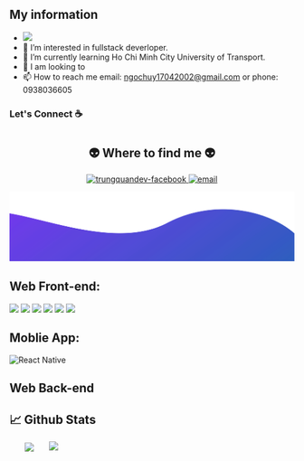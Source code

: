 
## My information
- <img src="https://komarev.com/ghpvc/?username=nguyenhuy174&color=blue">
- 👀 I’m interested in fullstack deverloper.
- 🌱 I’m currently learning Ho Chi Minh City University of Transport.
- 💞️ I am looking to 
- 📫 How to reach me email: ngochuy17042002@gmail.com or phone: 0938036605

### Let's Connect :coffee:
#
<h2 align="center">👽 Where to find me 👽</h2>

<div align="center">
  <a href="https://www.facebook.com/ng.ng.huy35" target="blank">
    <img src="https://img.icons8.com/bubbles/100/000000/facebook-new.png" alt="trungquandev-facebook" />
  </a>
  <a href="mailto:ngochuy17042002@gmail.com" target="top">
    <img src="https://img.icons8.com/bubbles/100/000000/apple-mail.png" alt="email" />
  </a>
</div>

![alt text](./images/bottom.svg)



## Web Front-end:

<img src="https://img.shields.io/badge/javascript-%23323330.svg?style=for-the-badge&logo=javascript&logoColor=%23F7DF1E"> 
<img src="https://img.shields.io/badge/react-%2320232a.svg?style=for-the-badge&logo=react&logoColor=%2361DAFB"> 
<img src="https://img.shields.io/badge/typescript-%23007ACC.svg?style=for-the-badge&logo=typescript&logoColor=white">   

<img src="https://img.shields.io/badge/html5-%23E34F26.svg?style=for-the-badge&logo=html5&logoColor=white"> 
<img src="https://img.shields.io/badge/css3-%231572B6.svg?style=for-the-badge&logo=css3&logoColor=white"> 
<img src="https://img.shields.io/badge/tailwindcss-%2338B2AC.svg?style=for-the-badge&logo=tailwind-css&logoColor=white">

## Moblie App:

![React Native](https://img.shields.io/badge/react_native-%2320232a.svg?style=for-the-badge&logo=react&logoColor=%2361DAFB)

## Web Back-end

## 📈 Github Stats

<div align=center>
  <a href="#" title="Nguyễn Ngọc Huy">
    <img width="315" align="center" src="https://github-readme-stats.vercel.app/api/top-langs/?username=nguyenhuy174&hide=c%23,powershell,Mathematica,Ruby,Html,C,C++,PHP,Objective-C,Objective-C%2b%2b,Cuda&title_color=61dafb&text_color=ffffff&icon_color=61dafb&bg_color=20232a&langs_count=8&layout=compact&border_color=61dafb&hide_border=true" />
  </a>
  <a href="#" title="Nguyễn Ngọc Huy">
    <img align="right" width="434" src="https://github-readme-stats.vercel.app/api?username=nguyenhuy174&show_icons=true&theme=react&border_color=61dafb&hide_border=true" />
  </a>
</div>
